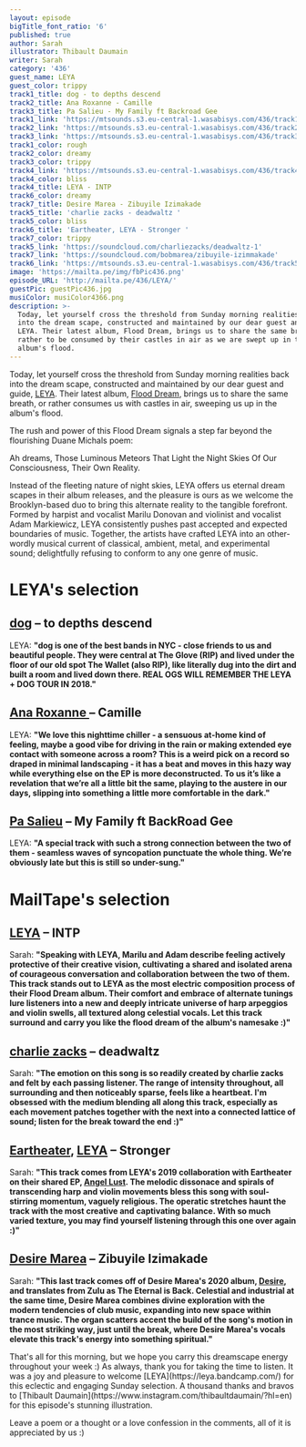 ```yaml
---
layout: episode
bigTitle_font_ratio: '6'
published: true
author: Sarah
illustrator: Thibault Daumain
writer: Sarah
category: '436'
guest_name: LEYA
guest_color: trippy
track1_title: dog - to depths descend
track2_title: Ana Roxanne - Camille
track3_title: Pa Salieu - My Family ft Backroad Gee
track1_link: 'https://mtsounds.s3.eu-central-1.wasabisys.com/436/track1.mp3'
track2_link: 'https://mtsounds.s3.eu-central-1.wasabisys.com/436/track2.mp3'
track3_link: 'https://mtsounds.s3.eu-central-1.wasabisys.com/436/track3.mp3'
track1_color: rough
track2_color: dreamy
track3_color: trippy
track4_link: 'https://mtsounds.s3.eu-central-1.wasabisys.com/436/track4.mp3'
track4_color: bliss
track4_title: LEYA - INTP
track6_color: dreamy
track7_title: Desire Marea - Zibuyile Izimakade
track5_title: 'charlie zacks - deadwaltz '
track5_color: bliss
track6_title: 'Eartheater, LEYA - Stronger '
track7_color: trippy
track5_link: 'https://soundcloud.com/charliezacks/deadwaltz-1'
track7_link: 'https://soundcloud.com/bobmarea/zibuyile-izimmakade'
track6_link: 'https://mtsounds.s3.eu-central-1.wasabisys.com/436/track5.mp3'
image: 'https://mailta.pe/img/fbPic436.png'
episode_URL: 'http://mailta.pe/436/LEYA/'
guestPic: guestPic436.jpg
musiColor: musiColor4366.png
description: >-
  Today, let yourself cross the threshold from Sunday morning realities back
  into the dream scape, constructed and maintained by our dear guest and guide,
  LEYA. Their latest album, Flood Dream, brings us to share the same breath, or
  rather to be consumed by their castles in air as we are swept up in the
  album's flood.
---
```

Today, let yourself cross the threshold from Sunday morning realities back into the dream scape, constructed and maintained by our dear guest and guide, [LEYA](https://leya.bandcamp.com/). Their latest album, [Flood Dream](https://leya.bandcamp.com/album/flood-dream), brings us to share the same breath, or rather consumes us with castles in air, sweeping us up in the album's flood.  

The rush and power of this Flood Dream signals a step far beyond the flourishing Duane Michals poem: 

Ah dreams,
Those Luminous Meteors
That Light the Night Skies
Of Our Consciousness, 
Their Own Reality. 

Instead of the fleeting nature of night skies, LEYA offers us eternal dream scapes in their album releases, and the pleasure is ours as we welcome the Brooklyn-based duo to bring this alternate reality to the tangible forefront. Formed by harpist and vocalist Marilu Donovan and violinist and vocalist Adam Markiewicz, LEYA consistently pushes past accepted and expected boundaries of music. Together, the artists have crafted LEYA into an other-wordly musical current of classical, ambient, metal, and experimental sound; delightfully refusing to conform to any one genre of music. 

# LEYA's selection

## [dog](https://praisedog.bandcamp.com/) – to depths descend
LEYA: **"**dog is one of the best bands in NYC - close friends to us and beautiful people. They were central at The Glove (RIP) and lived under the floor of our old spot The Wallet (also RIP), like literally dug into the dirt and built a room and lived down there. REAL OGS WILL REMEMBER THE LEYA + DOG TOUR IN 2018.**"**

## [Ana Roxanne ](https://anaroxanne.bandcamp.com/album/because-of-a-flower-2) – Camille
LEYA: **"**We love this nighttime chiller - a sensuous at-home kind of feeling, maybe a good vibe for driving in the rain or making extended eye contact with someone across a room? This is a weird pick on a record so draped in minimal landscaping - it has a beat and moves in this hazy way while everything else on the EP is more deconstructed. To us it’s like a revelation that we’re all a little bit the same, playing to the austere in our days, slipping into something a little more comfortable in the dark.**"**

## [Pa Salieu](https://martelo.bandcamp.com/) – My Family ft BackRoad Gee 
LEYA: **"**A special track with such a strong connection between the two of them - seamless waves of syncopation punctuate the whole thing. We’re obviously late but this is still so under-sung.**"**

# MailTape's selection

## [LEYA](https://leya.bandcamp.com/) – INTP
Sarah: **"**Speaking with LEYA, Marilu and Adam describe feeling actively protective of their creative vision, cultivating a shared and isolated arena of courageous conversation and collaboration between the two of them. This track stands out to LEYA as the most electric composition process of their Flood Dream album. Their comfort and embrace of alternate tunings lure listeners into a new and deeply intricate universe of  harp arpeggios and violin swells, all textured along celestial vocals. Let this track surround and carry you like the flood dream of the album's namesake :)**"**

## [charlie zacks](https://soundcloud.com/charliezacks) – deadwaltz
Sarah: **"**The emotion on this song is so readily created by charlie zacks and felt by each passing listener. The range of intensity throughout, all surrounding and then noticeably sparse, feels like a heartbeat. I'm obsessed with the medium blending all along this track, especially as each movement patches together with the next into a connected lattice of sound; listen for the break toward the end :)**"**

## [Eartheater](https://eartheater.bandcamp.com/), [LEYA](https://leya.bandcamp.com/) – Stronger
Sarah: **"**This track comes from LEYA's 2019 collaboration with Eartheater on their shared EP, [Angel Lust](https://eartheater.bandcamp.com/album/angel-lust). The melodic dissonace and spirals of transcending harp and violin movements bless this song with soul-stirring momentum, vaguely religious. The operatic stretches haunt the track with the most creative and captivating balance. With so much varied texture, you may find yourself listening through this one over again :)**"**

## [Desire Marea](https://desiremarea.bandcamp.com/releases) – Zibuyile Izimakade
Sarah: **"**This last track comes off of Desire Marea's 2020 album, [Desire](https://desiremarea.bandcamp.com/album/desire), and translates from Zulu as The Eternal is Back. Celestial and industrial at the same time, Desire Marea combines divine exploration with the modern tendencies of club music, expanding into new space within trance music. The organ scatters accent the build of the song's motion in the most striking way, just until the break, where Desire Marea's vocals elevate this track's energy into something spiritual.**"** 

<p id="outroduction">That's all for this morning, but we hope you carry this dreamscape energy throughout your week :) As always, thank you for taking the time to listen. It was a joy and pleasure to welcome [LEYA](https://leya.bandcamp.com/) for this eclectic and engaging Sunday selection. A thousand thanks and bravos to [Thibault Daumain](https://www.instagram.com/thibaultdaumain/?hl=en) for this episode's stunning illustration. 
  
  Leave a poem or a thought or a love confession in the comments, all of it is appreciated by us :)
